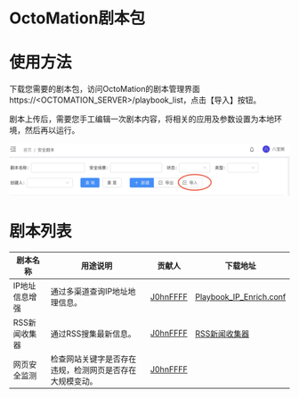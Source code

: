 # OctoMation剧本包

# 使用方法

下载您需要的剧本包，访问OctoMation的剧本管理界面https://<OCTOMATION_SERVER>/playbook_list，点击【导入】按钮。

剧本上传后，需要您手工编辑一次剧本内容，将相关的应用及参数设置为本地环境，然后再以运行。

![上传剧本](./octomation-playbook-upload.png)

# 剧本列表

剧本名称 | 用途说明 | 贡献人 | 下载地址 
---|---|---|---|
IP地址信息增强  | 通过多渠道查询IP地址地理信息。 | [J0hnFFFF](https://github.com/J0hnFFFF) | [Playbook_IP_Enrich.conf](Playbook_IP_Enrich.conf)
RSS新闻收集器   | 通过RSS搜集最新信息。         | [J0hnFFFF](https://github.com/J0hnFFFF) | [RSS新闻收集器](https://github.com/flagify-com/OctoMation/blob/main/Playbook%20Packages/RSS%E6%96%B0%E9%97%BB%E6%94%B6%E9%9B%86%E5%99%A8.conf)
网页安全监测    | 检查网站关键字是否存在违规，检测网页是否存在大规模变动。| [J0hnFFFF](https://github.com/J0hnFFFF) | 
